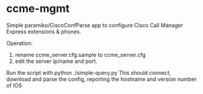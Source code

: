 # ccme-mgmt
Simple paramiko/CiscoConfParse app to configure Cisco Call Manager Express extensions &amp; phones.

Operation: 
1) rename ccme_server.cfg.sample to ccme_server.cfg
2) edit the server ip/name and port.

Run the script with 
	python ./simple-query.py
This should connect, download and parse the config, reporting the hostname and version number of IOS

